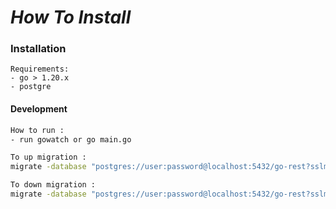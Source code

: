 # _How To Install_

### Installation
```
Requirements: 
- go > 1.20.x
- postgre
```

#### Development
```sh
How to run :
- run gowatch or go main.go
```

```sh
To up migration : 
migrate -database "postgres://user:password@localhost:5432/go-rest?sslmode=disable" -path migrations/ up

To down migration : 
migrate -database "postgres://user:password@localhost:5432/go-rest?sslmode=disable" -path migrations/ down 
```

